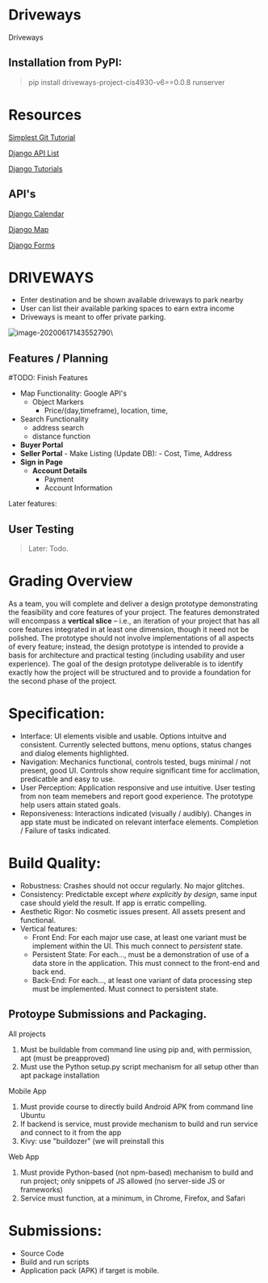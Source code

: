 # Driveways
Driveways


## Installation from PyPI: 
> pip install driveways-project-cis4930-v6==0.0.8
> runserver



# Resources

[Simplest Git Tutorial](https://rogerdudler.github.io/git-guide/)

[Django API List](https://github.com/wsvincent/awesome-django)

[Django Tutorials](https://github.com/wsvincent/awesome-django#educational)

## API's 



[Django Calendar](https://github.com/llazzaro/django-scheduler)

[Django Map](https://github.com/madisona/django-google-maps)

[Django Forms](https://github.com/django-crispy-forms/django-crispy-forms/)

# DRIVEWAYS

-   Enter destination and be shown available driveways to park nearby
-   User can list their available parking spaces to earn extra income
-   Driveways is meant to offer private parking.

![image-20200617143552790](assets/Design-Prototype/image-20200617143552790.png)\\

## Features / Planning

#TODO: Finish Features

-   Map Functionality: Google API's
    - Object Markers
        - Price/(day,timeframe), location, time, 
-   Search Functionality
    -   address search
    -   distance function
-   **Buyer Portal**
-   **Seller Portal**
        -   Make Listing (Update DB):
            -   Cost, Time, Address
- **Sign in Page**
    -   **Account Details**
        -   Payment
        -   Account Information
    
    

Later features:

## User Testing

> Later: Todo. 






# Grading Overview



As a team, you will complete and deliver a design prototype demonstrating the feasibility and core features of your project. The features demonstrated will encompass a **vertical slice** – i.e., an iteration of your project that has all core features integrated in at least one dimension, though it need not be polished. The prototype should not involve implementations of all aspects of every feature; instead, the design prototype is intended to provide a basis for architecture and practical testing (including usability and user experience). The goal of the design prototype deliverable is to identify exactly how the project will be structured and to provide a foundation for the second phase of the project.

# Specification:

- Interface: UI elements visible and usable. Options intuitve and consistent. Currently selected buttons, menu options, status changes and dialog elements highlighted.
- Navigation: Mechanics functional, controls tested, bugs minimal / not present, good UI. Controls show require significant time for acclimation, predicatble and easy to use.
- User Perception: Application responsive and use intuitive. User testing from non team memebers and report good experience. The prototype help users attain stated goals.
- Reponsiveness: Interactions indicated  (visually / audibly). Changes in app state must be indicated on relevant interface elements. Completion / Failure of tasks indicated.

# Build Quality:

- Robustness: Crashes should not occur regularly. No major glitches.
- Consistency: Predictable except _where explicitly by design_, same input case should yield the result. If app is erratic  compelling.
- Aesthetic Rigor: No cosmetic issues present. All assets present and functional.
- Vertical features:
    - Front End: For each major use case, at least one variant must be implement within the UI. This much connect to _persistent_ state.
    - Persistent State: For each..., must be a demonstration of use of a data store in the application. This must connect to the front-end and back end.
    - Back-End: For each..., at least one variant of data processing step must be implemented. Must connect to persistent state.



## Protoype Submissions and Packaging. 

All projects

1.  Must be buildable from command line using pip and, with permission, apt (must be preapproved)
2.  Must use the Python setup.py script mechanism for all setup other than apt package installation

Mobile App

1.  Must provide course to directly build Android APK from command line Ubuntu
2.  If backend is service, must provide mechanism to build and run service and connect to it from the app  
3.  Kivy: use "buildozer" (we will preinstall this

Web App

1.  Must provide Python-based (not npm-based) mechanism to build and run project; only snippets of JS allowed (no server-side JS or frameworks)
2.  Service must function, at a minimum, in Chrome, Firefox, and Safari

# Submissions:

- Source Code
- Build and run scripts
- Application pack (APK) if target is mobile.
